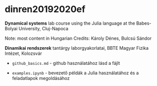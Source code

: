 # dinren20192020ef

**Dynamical systems** lab course using the Julia language at the Babes-Bolyai University, Cluj-Napoca

Note: most content in Hungarian
Credits: Károly Dénes, Bulcsú Sándor


**Dinamikai rendszerek** tantárgy laborgyakorlatai, BBTE Magyar Fizika Intézet, Kolozsvár

* `github_basics.md` - github használatához lásd a  fájlt

* `examples.ipynb` - bevezető példák a Julia használatához és a feladatlapok megoldásához

